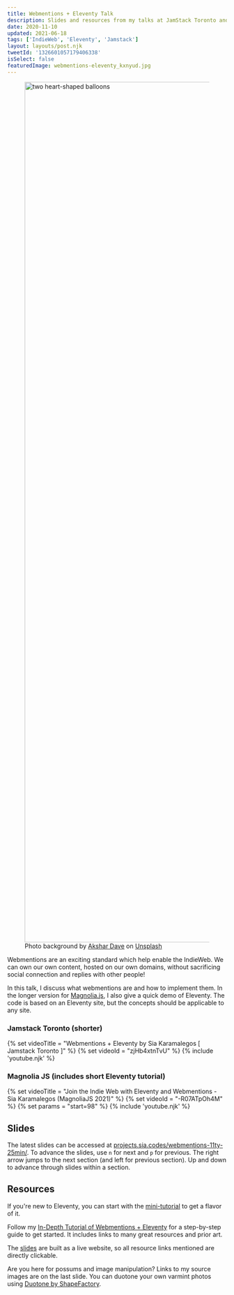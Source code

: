 ```yaml
---
title: Webmentions + Eleventy Talk
description: Slides and resources from my talks at JamStack Toronto and Magnolia JS.
date: 2020-11-10
updated: 2021-06-18
tags: ['IndieWeb', 'Eleventy', 'Jamstack']
layout: layouts/post.njk
tweetId: '1326601057179406338'
isSelect: false
featuredImage: webmentions-eleventy_kxnyud.jpg
---
```


<figure>
  <img src="{% src "webmentions-eleventy_kxnyud.jpg" %}"
    srcset="{% srcset "webmentions-eleventy_kxnyud.jpg" %}"
    sizes="{% defaultSizes %}"
    alt="two heart-shaped balloons"
    width="3360" height="1972">
  <figcaption>Photo background by <a href="https://unsplash.com/@akshar_dave?utm_source=unsplash&amp;utm_medium=referral&amp;utm_content=creditCopyText">Akshar Dave</a> on <a href="https://unsplash.com/?utm_source=unsplash&utm_medium=referral&utm_content=creditCopyText">Unsplash</a></figcaption>
</figure>

Webmentions are an exciting standard which help enable the IndieWeb. We can own our own content, hosted on our own domains, without sacrificing social connection and replies with other people!

In this talk, I discuss what webmentions are and how to implement them. In the longer version for [Magnolia.js](https://www.magnoliajs.com/), I also give a quick demo of Eleventy. The code is based on an Eleventy site, but the concepts should be applicable to any site.

### Jamstack Toronto (shorter)
{% set videoTitle = "Webmentions + Eleventy by Sia Karamalegos [ Jamstack Toronto ]" %}
{% set videoId = "zjHb4xtnTvU" %}
{% include 'youtube.njk' %}

### Magnolia JS (includes short Eleventy tutorial)
{% set videoTitle = "Join the Indie Web with Eleventy and Webmentions - Sia Karamalegos (MagnoliaJS 2021)" %}
{% set videoId = "-R07ATpOh4M" %}
{% set params = "start=98" %}
{% include 'youtube.njk' %}

## Slides

The latest slides can be accessed at [projects.sia.codes/webmentions-11ty-25min/](https://projects.sia.codes/webmentions-11ty-25min/#/). To advance the slides, use `n` for next and `p` for previous. The right arrow jumps to the next section (and left for previous section). Up and down to advance through slides within a section.

## Resources

If you're new to Eleventy, you can start with the [mini-tutorial](https://sia.codes/posts/itsiest-bitsiest-eleventy-tutorial/) to get a flavor of it.

Follow my [In-Depth Tutorial of Webmentions + Eleventy](https://sia.codes/posts/webmentions-eleventy-in-depth/) for a step-by-step guide to get started. It includes links to many great resources and prior art.

The [slides](https://projects.sia.codes/webmentions-11ty-25min/#/) are built as a live website, so all resource links mentioned are directly clickable.

Are you here for possums and image manipulation? Links to my source images are on the last slide. You can duotone your own varmint photos using [Duotone by ShapeFactory](https://duotone.shapefactory.co/).
